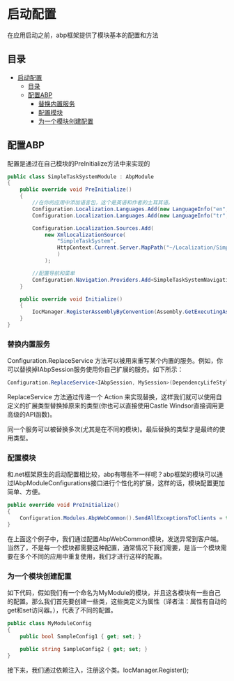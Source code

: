 # 启动配置
在应用启动之前，abp框架提供了模块基本的配置和方法

## 目录
<!-- TOC -->

- [启动配置](#%E5%90%AF%E5%8A%A8%E9%85%8D%E7%BD%AE)
    - [目录](#%E7%9B%AE%E5%BD%95)
    - [配置ABP](#%E9%85%8D%E7%BD%AEabp)
        - [替换内置服务](#%E6%9B%BF%E6%8D%A2%E5%86%85%E7%BD%AE%E6%9C%8D%E5%8A%A1)
        - [配置模块](#%E9%85%8D%E7%BD%AE%E6%A8%A1%E5%9D%97)
        - [为一个模块创建配置](#%E4%B8%BA%E4%B8%80%E4%B8%AA%E6%A8%A1%E5%9D%97%E5%88%9B%E5%BB%BA%E9%85%8D%E7%BD%AE)

<!-- /TOC -->

## 配置ABP
配置是通过在自己模块的PreInitialize方法中来实现的
```c#
public class SimpleTaskSystemModule : AbpModule
{
    public override void PreInitialize()
    {
        //在你的应用中添加语言包，这个是英语和作者的土耳其语。
        Configuration.Localization.Languages.Add(new LanguageInfo("en", "English", "famfamfam-flag-england", true));
        Configuration.Localization.Languages.Add(new LanguageInfo("tr", "Türkçe", "famfamfam-flag-tr"));

        Configuration.Localization.Sources.Add(
            new XmlLocalizationSource(
                "SimpleTaskSystem",
                HttpContext.Current.Server.MapPath("~/Localization/SimpleTaskSystem")
                )
            );

        //配置导航和菜单
        Configuration.Navigation.Providers.Add<SimpleTaskSystemNavigationProvider>();
    }

    public override void Initialize()
    {
        IocManager.RegisterAssemblyByConvention(Assembly.GetExecutingAssembly());
    }
}
```
### 替换内置服务
Configuration.ReplaceService 方法可以被用来重写某个内置的服务。例如，你可以替换掉IAbpSession服务使用你自己扩展的服务。如下所示：

```c#
Configuration.ReplaceService<IAbpSession, MySession>(DependencyLifeStyle.Transient);
```

ReplaceService 方法通过传递一个 Action 来实现替换，这样我们就可以使用自定义的扩展类型替换掉原来的类型(你也可以直接使用Castle Windsor直接调用更高级的API函数)。

同一个服务可以被替换多次(尤其是在不同的模块)。最后替换的类型才是最终的使用类型。

### 配置模块
和.net框架原生的启动配置相比较，abp有哪些不一样呢？abp框架的模块可以通过IAbpModuleConfigurations接口进行个性化的扩展，这样的话，模块配置更加简单、方便。
```c#
public override void PreInitialize() 
{
    Configuration.Modules.AbpWebCommon().SendAllExceptionsToClients = true;
}
```
在上面这个例子中，我们通过配置AbpWebCommon模块，发送异常到客户端。当然了，不是每一个模块都需要这种配置，通常情况下我们需要，是当一个模块需要在多个不同的应用中重复使用，我们才进行这样的配置。

### 为一个模块创建配置
如下代码，假如我们有一个命名为MyModule的模块，并且这各模块有一些自己的配置。那么我们首先要创建一些类，这些类定义为属性（译者注：属性有自动的get和set访问器。），代表了不同的配置。
```c#
public class MyModuleConfig
{
    public bool SampleConfig1 { get; set; }

    public string SampleConfig2 { get; set; }
}
```
接下来，我们通过依赖注入，注册这个类。IocManager.Register();




